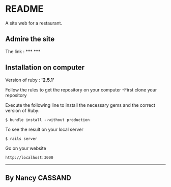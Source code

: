 # README
A site web for a restaurant.

## Admire the site
The link : ***  ***


## Installation on computer

Version of ruby : **'2.5.1'**  
 
Follow the rules to get the repository on your computer
-First clone your repository

Execute the following line to install the necessary gems and the correct version of Ruby: 
```
$ bundle install --without production
```
To see the result on your local server
```
$ rails server
```
Go on your website
```
http://localhost:3000
```

--------------------------------------
By Nancy CASSAND   
--------------------------------------